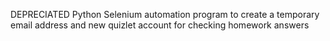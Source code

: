 DEPRECIATED
Python Selenium automation program to create a temporary email address and new quizlet account for checking homework answers
